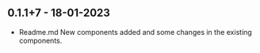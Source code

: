 ## 0.1.1+7 - 18-01-2023

* Readme.md New components added and some changes in the existing components.
